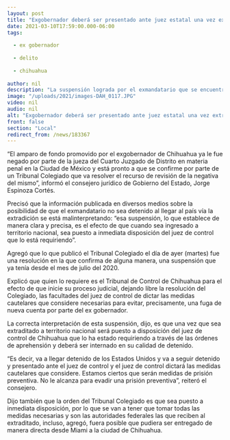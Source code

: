 ```yaml
---
layout: post
title: "Exgobernador deberá ser presentado ante juez estatal una vez extraditado, aclara Consejero"
date: 2021-03-10T17:59:00.000-06:00
tags:
  
  - ex gobernador
  
  - delito
  
  - chihuahua
  
author: nil
description: "La suspensión lograda por el exmandatario que se encuentra preso en Miami, Fl., lo que establece de manera clara y precisa es el efecto de que cuando sea ingresado a territorio nacional, sea puesto a inmediata disposición del juez de control que lo está requiriendo"
image: "/uploads/2021/images-DAH_0117.JPG"
video: nil
audio: nil
alt: "Exgobernador deberá ser presentado ante juez estatal una vez extraditado, aclara Consejero"
front: false
section: "Local"
redirect_from: /news/183367
---
```


“El amparo de fondo promovido por el exgobernador de Chihuahua ya le fue negado por parte de la jueza del Cuarto Juzgado de Distrito en materia penal en la Ciudad de México y está pronto a que se confirme por parte de un Tribunal Colegiado que va resolver el recurso de revisión de la negativa del mismo”, informó el consejero jurídico de Gobierno del Estado, Jorge Espinoza Cortés.

Precisó que la información publicada en diversos medios sobre la posibilidad de que el exmandatario no sea detenido al llegar al país vía la extradición se está malinterpretando: “esa suspensión,  lo que establece de manera clara y precisa, es el efecto de que cuando sea ingresado a territorio nacional, sea puesto a inmediata disposición del juez de control que lo está requiriendo”.

Agregó que lo que publicó el Tribunal Colegiado el día de ayer (martes) fue una resolución en la que confirma de alguna manera, una suspensión que ya tenía desde el mes de julio del 2020.

Explicó que quien lo requiere es el Tribunal de Control de Chihuahua para el efecto de que inicie su proceso judicial, dejando libre la resolución del Colegiado, las facultades del juez de control de dictar las medidas cautelares que considere necesarias para evitar, precisamente, una fuga de nueva cuenta por parte del ex gobernador.

La correcta interpretación de esta suspensión, dijo, es que una vez que sea extraditado a territorio nacional será puesto a disposición del juez de control de Chihuahua que lo ha estado requiriendo a través de las órdenes de aprehensión y deberá ser internado en su calidad de detenido. 

“Es decir, va a llegar detenido de los Estados Unidos y va a seguir detenido y presentado ante el juez de control y  el juez de control dictará las medidas cautelares que considere. Estamos ciertos que serán medidas de prisión preventiva. No le alcanza para evadir una prisión preventiva”, reiteró el consejero.

Dijo también que la orden del Tribunal Colegiado es que sea puesto a inmediata disposición, por lo que se van a tener que tomar todas las medidas necesarias y son las autoridades federales las que reciben al extraditado, incluso, agregó, fuera posible que pudiera ser entregado de manera directa desde Miami a la ciudad de Chihuahua.